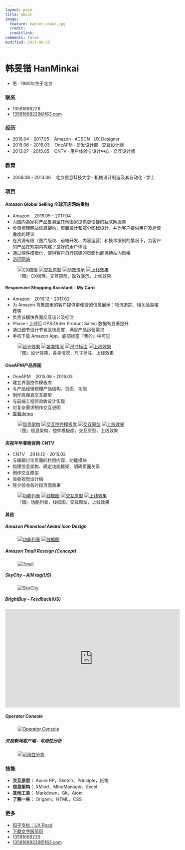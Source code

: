 ```yaml
---
layout: page
title: About
image:
  feature: banner-about.jpg
  credit:
  creditlink:
comments: false
modified: 2017-06-26
---
```

# 韩旻锴 HanMinkai
* 男 · 1990年生于北京

### 联系
* 13581688226
* <a href="mailto:13581688226@163.com">13581688226@163.com</a>

### 经历
* 2016.04 - 2017.05  &nbsp;&nbsp;  Amazon · ACSCN · UX Designer
* 2015.06 - 2016.03  &nbsp;&nbsp;  OneAPM · 研发设计部 · 交互设计师
* 2013.07 - 2015.05  &nbsp;&nbsp;  CNTV · 用户体验与设计中心 · 交互设计师

### 教育
* 2009.09 - 2013.06  &nbsp;&nbsp;  北京信息科技大学 · 机械设计制造及其自动化 · 学士

### 项目

#### Amazon Global Selling 全球开店网站重构
* Amazon  &nbsp;&nbsp;  2016.05 - 2017.04
* 为国内卖家将产品售卖至其他国家提供更便捷的互联网服务
* 负责梳理网站信息架构、页面设计和部分图标设计，并为客户提供用户及运营角度的建议
* 在资源有限（图片版权、前端开发、内容运营）和技术限制的情况下，为客户的产品在短期内构建了良好的用户体验
* 通过控件模板化，使得客户自行搭建的页面也能保持站内风格
* <a href="https://gs.amazon.cn/" target="1_blank">访问网站</a>

<figure class="half">
  <a href="/images/About/project_01.png"><img src="/images/About/project_01.png" alt="CX梳理"></a>
  <a href="/images/About/project_02.png"><img src="/images/About/project_02.png" alt="交互原型"></a>
  <a href="/images/About/project_03.gif"><img src="/images/About/project_03.gif" alt="动效演示"></a>
  <a href="/images/About/project_04.png"><img src="/images/About/project_04.png" alt="上线效果"></a>
  <figcaption>『图』CX梳理，交互原型，动效演示，上线效果</figcaption>
</figure>


#### Responsive Shopping Assistant - My Card
* Amazon  &nbsp;&nbsp;  2016.12 - 2017.02
* 为 Amazon 零售应用的客户提供更便捷的信息展示：物流追踪、相关品类推荐等
* 负责该模块界面交互设计及标注
* Phase I 上线后 OPS(Order Product Sales) 数据有显著提升
* 通过细节设计节省区块高度，满足产品运营需求
* 手机下载 Amazon App，底部标签『我的』中可见

<figure class="half">
  <a href="/images/About/project_11.png"><img src="/images/About/project_11.png" alt="设计效果"></a>
  <a href="/images/About/project_12.png"><img src="/images/About/project_12.png" alt="各类情况"></a>
  <a href="/images/About/project_13.png"><img src="/images/About/project_13.png" alt="尺寸标注"></a>
  <a href="/images/About/project_14.png"><img src="/images/About/project_14.png" alt="上线效果"></a>
	<figcaption>『图』设计效果，各类情况，尺寸标注，上线效果</figcaption>
</figure>


#### OneAPM产品界面
* OneAPM  &nbsp;&nbsp;  2015.06 - 2016.03
* 建立界面控件模板库
* 与产品经理梳理产品结构、页面、功能
* 制作高保真交互原型
* 与前端工程师验收设计实现
* 对复杂需求制作交互说明
* <a href="https://mi.oneapm.com/mobile/app#/" target="2_blank">查看demo</a>

<figure class="half">
  <a href="/images/About/project_21.png"><img src="/images/About/project_21.png" alt="信息架构"></a>
  <a href="/images/About/project_22.png"><img src="/images/About/project_22.png" alt="交互控件模板库"></a>
  <a href="/images/About/project_23.png"><img src="/images/About/project_23.png" alt="交互原型"></a>
  <a href="/images/About/project_24.png"><img src="/images/About/project_24.png" alt="上线效果"></a>
  <figcaption>『图』信息架构，控件模板库，交互原型，上线效果</figcaption>
</figure>


#### 央视羊年春晚官网·CNTV
* CNTV  &nbsp;&nbsp;  2014.12 - 2015.02
* 与编辑讨论页面的栏目内容、功能模块
* 梳理信息架构、确定功能框架、明确页面关系
* 制作交互原型
* 验收视觉设计稿
* 除夕验收各时段页面效果

<figure class="half">
  <a href="/images/About/project_31.png"><img src="/images/About/project_31.png" alt="功能列表"></a>
  <a href="/images/About/project_32.png"><img src="/images/About/project_32.png" alt="线框图"></a>
  <a href="/images/About/project_33.gif"><img src="/images/About/project_33.gif" alt="交互原型"></a>
  <a href="/images/About/project_34.png"><img src="/images/About/project_34.png" alt="上线效果"></a>
  <figcaption>『图』功能列表，线框图，交互原型，上线效果</figcaption>
</figure>


#### 其他
##### Amazon Phonetool Award Icon Design
<figure class="half">
  <a href="/images/About/project_a1.jpg"><img src="/images/About/project_a1.jpg" alt="功能列表"></a>
  <a href="/images/About/project_a2.jpg"><img src="/images/About/project_a2.jpg" alt="线框图"></a>
  <figcaption></figcaption>
</figure>

##### Amazon Tmall Reseign (Concept)
<figure>
	<a href="/images/About/project_b.png"><img src="/images/About/project_b.png" alt="Tmall"></a>
	<figcaption></figcaption>
</figure>

##### SkyCity - AIN tag(US)
<figure>
	<a href="/images/About/project_c.png"><img src="/images/About/project_c.png" alt="SkyCity"></a>
	<figcaption></figcaption>
</figure>

##### BrightBuy - Feedback(US)
<iframe width="560" height="315" src="http://v.youku.com/v_show/id_XMjg1NDUyOTM4MA" autoPlay=false frameborder="0"> </iframe>

##### Operator Console
<figure>
	<a href="/images/About/project_e.png"><img src="/images/About/project_e.png" alt="Operator Console"></a>
	<figcaption></figcaption>
</figure>

##### 央视新闻客户端 - 可用性分析
<figure>
	<a href="/images/About/project_f.png"><img src="/images/About/project_f.png" alt="可用性分析"></a>
	<figcaption></figcaption>
</figure>

### 技能
* **交互原型：** Axure RP，Sketch，Principle，纸笔
* **信息架构：** XMind，MindManager，Excel
* **其他工具：** Markdown，Git，Atom
* **了解一些：** Origami，HTML，CSS

### 更多
* <a href="https://zhuanlan.zhihu.com/robotu" target="3_blank">知乎专栏：UX Road</a>
* <a href="/韩旻锴_UXD_27岁.pdf" target="4_blank">下载文字版简历</a>
* 13581688226
* <a href="mailto:13581688226@163.com">13581688226@163.com</a>
